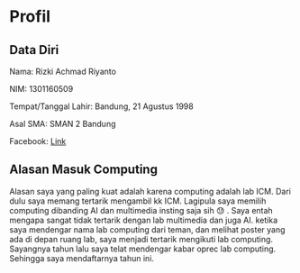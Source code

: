 # Profil

## Data Diri

Nama: Rizki Achmad Riyanto

NIM: 1301160509

Tempat/Tanggal Lahir: Bandung, 21 Agustus 1998

Asal SMA: SMAN 2 Bandung

Facebook: [Link](https://www.facebook.com/rizki.a.riyanto.18)

## Alasan Masuk Computing

Alasan saya yang paling kuat adalah karena computing adalah lab ICM. Dari dulu saya memang tertarik mengambil kk ICM. Lagipula saya memilih computing dibanding AI dan multimedia insting saja sih :sweat: . Saya entah mengapa sangat tidak tertarik dengan lab multimedia dan juga AI. ketika saya mendengar nama lab computing dari teman, dan melihat poster yang ada di depan ruang lab, saya menjadi tertarik mengikuti lab computing. Sayangnya tahun lalu saya telat mendengar kabar oprec lab computing. Sehingga saya mendaftarnya tahun ini.